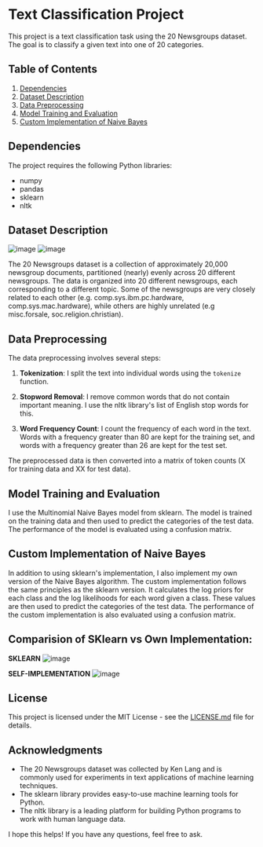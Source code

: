 # Text Classification Project

This project is a text classification task using the 20 Newsgroups dataset. The goal is to classify a given text into one of 20 categories.

## Table of Contents
1. [Dependencies](#dependencies)
2. [Dataset Description](#dataset-description)
3. [Data Preprocessing](#data-preprocessing)
4. [Model Training and Evaluation](#model-training-and-evaluation)
5. [Custom Implementation of Naive Bayes](#custom-implementation-of-naive-bayes)

## Dependencies
The project requires the following Python libraries:
- numpy
- pandas
- sklearn
- nltk


## Dataset Description
![image](https://github.com/javarath/TEXT-CLASSIFICATION-OWN-IMPLEMENTATION-VS-SKLEARN-IMPLEMENTATION-/assets/102171533/0a804b1e-6228-4262-97c7-3bffe4a894fc)
![image](https://github.com/javarath/TEXT-CLASSIFICATION-OWN-IMPLEMENTATION-VS-SKLEARN-IMPLEMENTATION-/assets/102171533/bf58c8c2-6463-465b-bca2-2cb28d38e062)

The 20 Newsgroups dataset is a collection of approximately 20,000 newsgroup documents, partitioned (nearly) evenly across 20 different newsgroups. The data is organized into 20 different newsgroups, each corresponding to a different topic. Some of the newsgroups are very closely related to each other (e.g. comp.sys.ibm.pc.hardware, comp.sys.mac.hardware), while others are highly unrelated (e.g misc.forsale, soc.religion.christian).

## Data Preprocessing
The data preprocessing involves several steps:

1. **Tokenization**: I split the text into individual words using the `tokenize` function.

2. **Stopword Removal**: I remove common words that do not contain important meaning. I use the nltk library's list of English stop words for this.

3. **Word Frequency Count**: I count the frequency of each word in the text. Words with a frequency greater than 80 are kept for the training set, and words with a frequency greater than 26 are kept for the test set.

The preprocessed data is then converted into a matrix of token counts (X for training data and XX for test data).

## Model Training and Evaluation
I use the Multinomial Naive Bayes model from sklearn. The model is trained on the training data and then used to predict the categories of the test data. The performance of the model is evaluated using a confusion matrix.

## Custom Implementation of Naive Bayes
In addition to using sklearn's implementation, I also implement my own version of the Naive Bayes algorithm. The custom implementation follows the same principles as the sklearn version. It calculates the log priors for each class and the log likelihoods for each word given a class. These values are then used to predict the categories of the test data. The performance of the custom implementation is also evaluated using a confusion matrix.
## Comparision of SKlearn vs Own Implementation:
**SKLEARN**
![image](https://github.com/javarath/TEXT-CLASSIFICATION-OWN-IMPLEMENTATION-VS-SKLEARN-IMPLEMENTATION-/assets/102171533/52d9d531-388c-4e9f-a296-4ab5b8a93133)


**SELF-IMPLEMENTATION**
![image](https://github.com/javarath/TEXT-CLASSIFICATION-OWN-IMPLEMENTATION-VS-SKLEARN-IMPLEMENTATION-/assets/102171533/30d1dfa2-6e6c-4f0b-b17c-08971e10f0b5)



## License
This project is licensed under the MIT License - see the [LICENSE.md](LICENSE.md) file for details. 

## Acknowledgments
- The 20 Newsgroups dataset was collected by Ken Lang and is commonly used for experiments in text applications of machine learning techniques.
- The sklearn library provides easy-to-use machine learning tools for Python. 
- The nltk library is a leading platform for building Python programs to work with human language data. 

I hope this helps! If you have any questions, feel free to ask.
